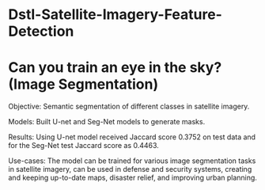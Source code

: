 # Dstl-Satellite-Imagery-Feature-Detection
# Can you train an eye in the sky? (Image Segmentation) 

Objective: Semantic segmentation of different classes in satellite imagery.   

Models: Built U-net and Seg-Net models to generate masks.     

Results: Using U-net model received Jaccard score  0.3752 on test data and for the Seg-Net test Jaccard score as 0.4463.  

Use-cases: The model can be trained for various image segmentation tasks in satellite imagery, can be used in defense and security systems, creating and keeping up-to-date maps, disaster relief, and improving urban planning.  

